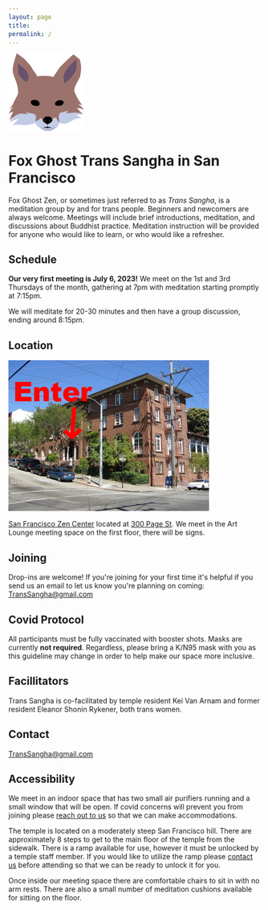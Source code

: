 ```yaml
---
layout: page
title:
permalink: /
---
```



<img src="images/fox-icon-bare.png" alt="an illustration of a ghostly fox" width="150px"/>

# Fox Ghost Trans Sangha in San Francisco
Fox Ghost Zen, or sometimes just referred to as _Trans Sangha_, is a meditation group by and for trans people. Beginners and newcomers are always welcome. Meetings will include brief introductions, meditation, and discussions about Buddhist practice. Meditation instruction will be provided for anyone who would like to learn, or who would like a refresher.

## Schedule
**Our very first meeting is July 6, 2023!** We meet on the 1st and 3rd Thursdays of the month, gathering at 7pm with meditation starting promptly at 7:15pm.

We will meditate for 20-30 minutes and then have a group discussion, ending around 8:15pm.

## Location
<img src="images/sfzc.jpg" alt="a photo of the zen center" width="400px"/>

[San Francisco Zen Center](https://sfzc.org) located at [300 Page St](https://goo.gl/maps/1tYkRHUwu3E2i5rz5). We meet in the Art Lounge meeting space on the first floor, there will be signs.

## Joining
Drop-ins are welcome! If you're joining for your first time it's helpful if you send us an email to let us know you're planning on coming: [TransSangha@gmail.com](mailto:transsangha@gmail.com)

## Covid Protocol
All participants must be fully vaccinated with booster shots. Masks are currently **not required**. Regardless, please bring a K/N95 mask with you as this guideline may change in order to help make our space more inclusive.

## Facillitators
Trans Sangha is co-facilitated by temple resident Kei Van Arnam and former resident Eleanor Shonin Rykener, both trans women.

## Contact
[TransSangha@gmail.com](mailto:transsangha@gmail.com)

## Accessibility
We meet in an indoor space that has two small air purifiers running and a small window that will be open. If covid concerns will prevent you from joining please [reach out to us](mailto:transsangha@gmail.com) so that we can make accommodations.

The temple is located on a moderately steep San Francisco hill. There are approximately 8 steps to get to the main floor of the temple from the sidewalk. There is a ramp available for use, however it must be unlocked by a temple staff member. If you would like to utilize the ramp please [contact us](mailto:transsangha@gmail.com) before attending so that we can be ready to unlock it for you.

Once inside our meeting space there are comfortable chairs to sit in with no arm rests. There are also a small number of meditation cushions available for sitting on the floor.
